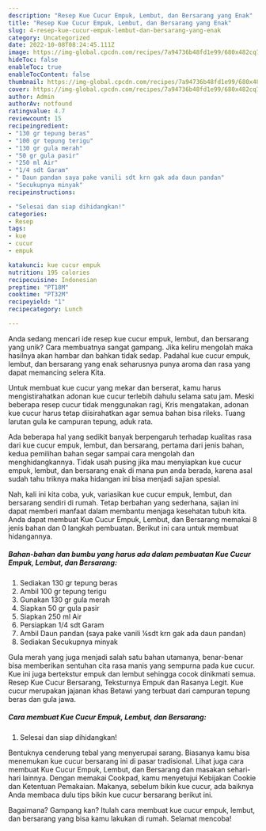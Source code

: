 ```yaml
---
description: "Resep Kue Cucur Empuk, Lembut, dan Bersarang yang Enak"
title: "Resep Kue Cucur Empuk, Lembut, dan Bersarang yang Enak"
slug: 4-resep-kue-cucur-empuk-lembut-dan-bersarang-yang-enak
category: Uncategorized
date: 2022-10-08T08:24:45.111Z
image: https://img-global.cpcdn.com/recipes/7a94736b48fd1e99/680x482cq70/kue-cucur-empuk-lembut-dan-bersarang-foto-resep-utama.jpg
hideToc: false
enableToc: true
enableTocContent: false
thumbnail: https://img-global.cpcdn.com/recipes/7a94736b48fd1e99/680x482cq70/kue-cucur-empuk-lembut-dan-bersarang-foto-resep-utama.jpg
cover: https://img-global.cpcdn.com/recipes/7a94736b48fd1e99/680x482cq70/kue-cucur-empuk-lembut-dan-bersarang-foto-resep-utama.jpg
author: Admin
authorAv: notfound
ratingvalue: 4.7
reviewcount: 15
recipeingredient:
- "130 gr tepung beras"
- "100 gr tepung terigu"
- "130 gr gula merah"
- "50 gr gula pasir"
- "250 ml Air"
- "1/4 sdt Garam"
- " Daun pandan saya pake vanili sdt krn gak ada daun pandan"
- "Secukupnya minyak"
recipeinstructions:

- "Selesai dan siap dihidangkan!"
categories:
- Resep
tags:
- kue
- cucur
- empuk

katakunci: kue cucur empuk 
nutrition: 195 calories
recipecuisine: Indonesian
preptime: "PT18M"
cooktime: "PT32M"
recipeyield: "1"
recipecategory: Lunch

---
```





Anda sedang mencari ide resep kue cucur empuk, lembut, dan bersarang yang unik? Cara membuatnya sangat gampang. Jika keliru mengolah maka hasilnya akan hambar dan bahkan tidak sedap. Padahal kue cucur empuk, lembut, dan bersarang yang enak seharusnya punya aroma dan rasa yang dapat memancing selera Kita.





Untuk membuat kue cucur yang mekar dan berserat, kamu harus mengistirahatkan adonan kue cucur terlebih dahulu selama satu jam. Meski beberapa resep cucur tidak menggunakan ragi, Kris mengatakan, adonan kue cucur harus tetap diisirahatkan agar semua bahan bisa rileks. Tuang larutan gula ke campuran tepung, aduk rata.

Ada beberapa hal yang sedikit banyak berpengaruh terhadap kualitas rasa dari kue cucur empuk, lembut, dan bersarang, pertama dari jenis bahan, kedua pemilihan bahan segar sampai cara mengolah dan menghidangkannya. Tidak usah pusing jika mau menyiapkan kue cucur empuk, lembut, dan bersarang enak di mana pun anda berada, karena asal sudah tahu triknya maka hidangan ini bisa menjadi sajian spesial.






Nah, kali ini kita coba, yuk, variasikan kue cucur empuk, lembut, dan bersarang sendiri di rumah. Tetap berbahan yang sederhana, sajian ini dapat memberi manfaat dalam membantu menjaga kesehatan tubuh kita. Anda dapat membuat Kue Cucur Empuk, Lembut, dan Bersarang memakai 8 jenis bahan dan 0 langkah pembuatan. Berikut ini cara untuk membuat hidangannya.

<!--inarticleads1-->

##### Bahan-bahan dan bumbu yang harus ada dalam pembuatan Kue Cucur Empuk, Lembut, dan Bersarang:

1. Sediakan 130 gr tepung beras
1. Ambil 100 gr tepung terigu
1. Gunakan 130 gr gula merah
1. Siapkan 50 gr gula pasir
1. Siapkan 250 ml Air
1. Persiapkan 1/4 sdt Garam
1. Ambil  Daun pandan (saya pake vanili ¼sdt krn gak ada daun pandan)
1. Sediakan Secukupnya minyak


Gula merah yang juga menjadi salah satu bahan utamanya, benar-benar bisa memberikan sentuhan cita rasa manis yang sempurna pada kue cucur. Kue ini juga bertekstur empuk dan lembut sehingga cocok dinikmati semua. Resep Kue Cucur Bersarang, Teksturnya Empuk dan Rasanya Legit. Kue cucur merupakan jajanan khas Betawi yang terbuat dari campuran tepung beras dan gula jawa. 

<!--inarticleads2-->

##### Cara membuat Kue Cucur Empuk, Lembut, dan Bersarang:


1. Selesai dan siap dihidangkan!

Bentuknya cenderung tebal yang menyerupai sarang. Biasanya kamu bisa menemukan kue cucur bersarang ini di pasar tradisional. Lihat juga cara membuat Kue Cucur Empuk, Lembut, dan Bersarang dan masakan sehari-hari lainnya. Dengan memakai Cookpad, kamu menyetujui Kebijakan Cookie dan Ketentuan Pemakaian. Makanya, sebelum bikin kue cucur, ada baiknya Anda membaca dulu tips bikin kue cucur bersarang berikut ini. 

Bagaimana? Gampang kan? Itulah cara membuat kue cucur empuk, lembut, dan bersarang yang bisa kamu lakukan di rumah. Selamat mencoba!
